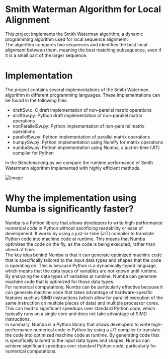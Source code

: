# Smith Waterman Algorithm for Local Alignment
This project implements the Smith Waterman algorithm, a dynamic programming algorithm used for local sequence alignment.  
The algorithm compares two sequences and identifies the best local alignment between them, meaning the best matching subsequence, even if it is a small part of the larger sequence.

# Implementation
The project contains several implementations of the Smith Waterman algorithm in different programming languages. 
These implementations can be found in the following files:

* draftSw.c: C draft implementation of non-parallel matrix operations
* draftSw.py: Python draft implementation of non-parallel matrix operations
* nonParallelSw.py: Python implementation of non-parallel matrix operations
* parallelSw.py:  Python implementation of parallel matrix operations
* numpySw.py: Python implementation using NumPy for matrix operations
* numbaSw.py: Python implementation using Numba, a just-in-time (JIT) compiler for Python

In the Benchmarking.py we compare the runtime performance of Smith Watermann algorithm implemented with highly efficient methods.

![image](https://user-images.githubusercontent.com/129160734/235427493-1a37e535-d9b0-4d10-863c-fc14b072c8ed.png)


# Why the implementation using Numba is significantly faster?
Numba is a Python library that allows developers to write high-performance numerical code in Python without sacrificing readability or ease of development.  It works by using a just-in-time (JIT) compiler to translate Python code into machine code at runtime.  This means that Numba optimizes the code on the fly, as the code is being executed, rather than ahead of time.  
The key idea behind Numba is that it can generate optimized machine code that is specifically tailored to the input data types and shapes that the code is operating on.  This is because Python is a dynamically-typed language, which means that the data types of variables are not known until runtime.  By analyzing the data types of variables at runtime, Numba can generate machine code that is optimized for those data types.  
For numerical computations, Numba can be particularly effective because it can generate machine code that takes advantage of hardware-specific features such as SIMD instructions (which allow for parallel execution of the same instruction on multiple pieces of data) and multiple processor cores.  This can lead to significant speedups over standard Python code, which typically runs on a single core and does not take advantage of SIMD instructions.  
In summary, Numba is a Python library that allows developers to write high-performance numerical code in Python by using a JIT compiler to translate the code into optimized machine code at runtime.  By generating code that is specifically tailored to the input data types and shapes, Numba can achieve significant speedups over standard Python code, particularly for numerical computations.  
